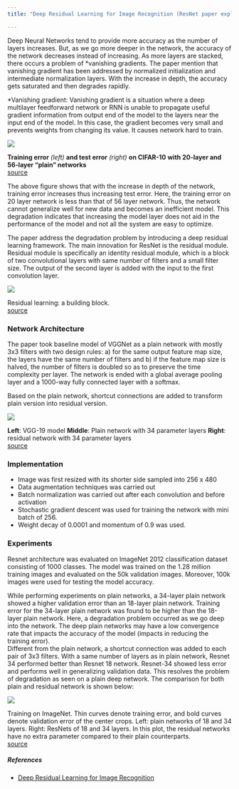 ```yaml
---
title: "Deep Residual Learning for Image Recognition (ResNet paper explained)"

---
```


Deep Neural Networks tend to provide more accuracy as the number of layers increases. But, as we go more deeper in the network, the accuracy of the network decreases instead of increasing. As more layers are stacked, there occurs a problem of \*vanishing gradients. The paper mention that vanishing gradient has been addressed by normalized initialization and intermediate normalization layers. With the increase in depth, the accuracy gets saturated and then degrades rapidly.

\*Vanishing gradient: Vanishing gradient is a situation where a deep multilayer feedforward network or RNN is unable to propagate useful gradient information from output end of the model to the layers near the input end of the model. In this case, the gradient becomes very small and prevents weights from changing its value. It causes network hard to train.

![](https://prabinnepal.com/wp-content/uploads/2020/11/resnet-train_test-error.png)

**Training error** _(left)_ **and test error** _(right)_ **on CIFAR-10** **with 20-layer and 56-layer “plain” networks**  
[source](https://arxiv.org/pdf/1512.03385)

The above figure shows that with the increase in depth of the network, training error increases thus increasing test error. Here, the training error on 20 layer network is less than that of 56 layer network. Thus, the network cannot generalize well for new data and becomes an inefficient model. This degradation indicates that increasing the model layer does not aid in the performance of the model and not all the system are easy to optimize.

The paper address the degradation problem by introducing a deep residual learning framework. The main innovation for ResNet is the residual module. Residual module is specifically an identity residual module, which is a block of two convolutional layers with same number of filters and a small filter size. The output of the second layer is added with the input to the first convolution layer.

![](https://prabinnepal.com/wp-content/uploads/2020/11/residual_block.png)

Residual learning: a building block.  
[source](https://arxiv.org/pdf/1512.03385)

### Network Architecture

The paper took baseline model of VGGNet as a plain network with mostly 3x3 filters with two design rules: a) for the same output feature map size, the layers have the same number of filters and b) if the feature map size is halved, the number of filters is doubled so as to preserve the time complexity per layer. The network is ended with a global average pooling layer and a 1000-way fully connected layer with a softmax.

Based on the plain network, shortcut connections are added to transform plain version into residual version.

![](https://prabinnepal.com/wp-content/uploads/2020/11/resnet_architecture-e1605284389842.png)

**Left**: VGG-19 model **Middle**: Plain network with 34 parameter layers **Right**: residual network with 34 parameter layers  
[source](https://arxiv.org/pdf/1512.03385)

### Implementation

- Image was first resized with its shorter side sampled into 256 x 480
- Data augmentation techniques was carried out
- Batch normalization was carried out after each convolution and before activation
- Stochastic gradient descent was used for training the network with mini batch of 256.
- Weight decay of 0.0001 and momentum of 0.9 was used.

### Experiments

Resnet architecture was evaluated on ImageNet 2012 classification dataset consisting of 1000 classes. The model was trained on the 1.28 million training images and evaluated on the 50k validation images. Moreover, 100k images were used for testing the model accuracy.

While performing experiments on plain networks, a 34-layer plain network showed a higher validation error than an 18-layer plain network. Training error for the 34-layer plain network was found to be higher than the 18-layer plain network. Here, a degradation problem occurred as we go deep into the network. The deep plain networks may have a low convergence rate that impacts the accuracy of the model (impacts in reducing the training error).  
Different from the plain network, a shortcut connection was added to each pair of 3x3 filters. With a same number of layers as in plain network, Resnet 34 performed better than Resnet 18 network. Resnet-34 showed less error and performs well in generalizing validation data. This resolves the problem of degradation as seen on a plain deep network. The comparison for both plain and residual network is shown below:

![](https://prabinnepal.com/wp-content/uploads/2021/01/plain-and-resnet-performance.png)

Training on ImageNet. Thin curves denote training error, and bold curves denote validation error of the center crops. Left: plain networks of 18 and 34 layers. Right: ResNets of 18 and 34 layers. In this plot, the residual networks have no extra parameter compared to their plain counterparts.  
[source](https://arxiv.org/pdf/1512.03385)

##### References

- [Deep Residual Learning for Image Recognition](https://arxiv.org/pdf/1512.03385)

